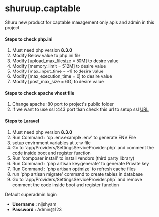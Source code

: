 # shuruup.captable
Shuru new product for captable management only apis and admin in this project

<h4>Steps to check php.ini</h4>
<ol>
    <li>Must need php version <strong>8.3.0</strong></li>
    <li>Modify Below value to php.ini file</li>
    <li>Modify [upload_max_filesize = 50M] to desire value</li>
    <li>Modify [memory_limit = 512M] to desire value</li>
    <li>Modify [max_input_time = -1] to desire value</li>
    <li>Modify [max_execution_time = 0] to desire value</li>
    <li>Modify [post_max_size = 6G] to desire value</li>
</ol>
<h4>Steps to check apache vhost file</h4>
<ol>
    <li>Change apache :80 port to project's public folder</li>
    <li>If we want to use ssl :443 port than check this url to setup ssl <a href="https://docs.google.com/document/d/1M4RE8JUZfDbot3Wrj4GNWL6_rf9C7aRLRltiFG8oQbY/edit?usp=sharing">URL</a></li>
</ol>

<h4>Steps to Laravel</h4>
<ol>
    <li>Must need php version <strong>8.3.0</strong></li>
    <li>Run Command : 'cp .env.example .env' to generate ENV File</li>
    <li>setup envirnment variables at .env file</li>
    <li>Go to `app/Providers/SettingsServiceProvider.php` and comment the code inside boot and register function</li>
    <li>Run 'composer install' to install vendors (third party library)</li>
    <li>Run Command : 'php artisan key:generate' to generate Private key</li>
    <li>Run Command : 'php artisan optimize' to refresh cache files</li>
    <li>
        run 'php artisan migrate' command to create tables in database
    </li>
    <li>Go to `app/Providers/SettingsServiceProvider.php` and remove comment the code inside boot and register function</li>
</ol>

<p>Default superadmin login</p>
<ul>
    <li><strong>Username :</strong> nijshyam</li>
    <li><strong>Password :</strong> Admin@123</li>
</ul>

